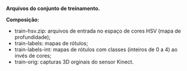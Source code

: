 <b>Arquivos do conjunto de treinamento.</b>

<b>Composição:</b>
* train-hsv.zip: arquivos de entrada no espaço de cores HSV (mapa de profundidade);
* train-labels: mapas de rótulos;
* train-labels-int: mapas de rótulos com classes (inteiros de 0 a 4) ao invés de cores;
* train-orig: capturas 3D orginais do sensor Kinect.
